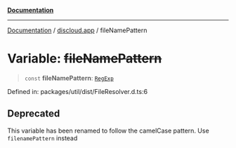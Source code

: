 [**Documentation**](../../README.md)

***

[Documentation](../../packages.md) / [discloud.app](../README.md) / fileNamePattern

# Variable: ~~fileNamePattern~~

> `const` **fileNamePattern**: [`RegExp`](https://developer.mozilla.org/docs/Web/JavaScript/Reference/Global_Objects/RegExp)

Defined in: packages/util/dist/FileResolver.d.ts:6

## Deprecated

This variable has been renamed to follow the camelCase pattern. Use `filenamePattern` instead
